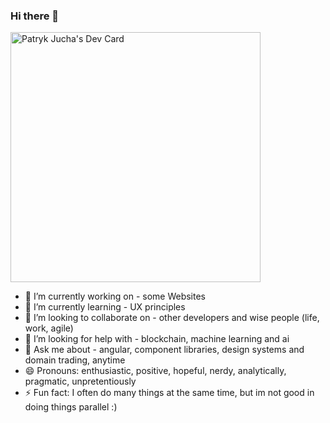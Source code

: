 ### Hi there 👋

<a href="https://app.daily.dev/pajuka"><img src="https://api.daily.dev/devcards/54dc1fb780ad4d749398755b044b7a23.png?r=d4c" width="400" alt="Patryk Jucha's Dev Card"/></a>

- 🔭 I’m currently working on - some Websites
- 🌱 I’m currently learning - UX principles
- 👯 I’m looking to collaborate on - other developers and wise people (life, work, agile)
- 🤔 I’m looking for help with - blockchain, machine learning and ai
- 💬 Ask me about - angular, component libraries, design systems and domain trading, anytime
- 😄 Pronouns: enthusiastic, positive, hopeful, nerdy, analytically, pragmatic, unpretentiously
- ⚡ Fun fact: I often do many things at the same time, but im not good in doing things parallel :)
